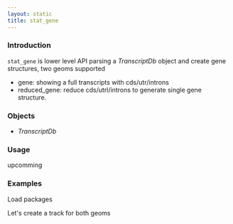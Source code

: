 ```yaml
---
layout: static
title: stat_gene
---
```

<!--roptions dev='png', fig.width=8, fig.height=8, fig.path = "stat_gene-" -->
<!--begin.rcode setup, message = FALSE, echo = FALSE, warning = FALSE
    render_jekyll()
#    opts_knit$set(upload.fun = function(file) 
#       imgur_upload(file, key = "7733c9b660907f0975935cc9ba657413"))
    opts_knit$set(base.url='http://tengfei.github.com/ggbio/stat/')
    dir.path <- "/home/tengfei/Codes/svnrepos/devel/ggbio/inst/examples/stat"
    fl<- file.path(dir.path, "stat_gene.R")
    read_chunk(fl)
end.rcode-->

### Introduction

`stat_gene` is lower level API parsing a *TranscriptDb* object and create gene
structures, two geoms supported

 *  gene: showing a full transcripts with cds/utr/introns
 *  reduced_gene: reduce cds/utrl/introns to generate single gene structure.

### Objects
  * *TranscriptDb*
  
### Usage
  upcomming

### Examples
Load packages
<!--begin.rcode load, message = FALSE, warning = FALSE
end.rcode-->

Let's create a track for both geoms
<!--begin.rcode tracks, message = FALSE, warning = FALSE
end.rcode-->

  
